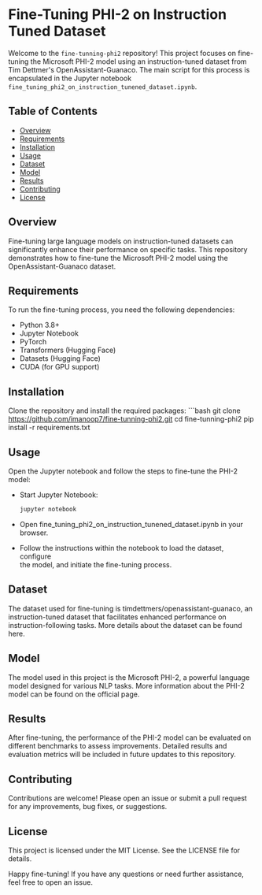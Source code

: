 # Fine-Tuning PHI-2 on Instruction Tuned Dataset

Welcome to the `fine-tunning-phi2` repository! This project focuses on fine-tuning the Microsoft PHI-2 model using an instruction-tuned dataset from Tim Dettmer's OpenAssistant-Guanaco. The main script for this process is encapsulated in the Jupyter notebook `fine_tuning_phi2_on_instruction_tunened_dataset.ipynb`.

## Table of Contents

- [Overview](#overview)
- [Requirements](#requirements)
- [Installation](#installation)
- [Usage](#usage)
- [Dataset](#dataset)
- [Model](#model)
- [Results](#results)
- [Contributing](#contributing)
- [License](#license)

## Overview

Fine-tuning large language models on instruction-tuned datasets can significantly enhance their performance on specific tasks. This repository demonstrates how to fine-tune the Microsoft PHI-2 model using the OpenAssistant-Guanaco dataset.

## Requirements

To run the fine-tuning process, you need the following dependencies:

- Python 3.8+
- Jupyter Notebook
- PyTorch
- Transformers (Hugging Face)
- Datasets (Hugging Face)
- CUDA (for GPU support)

## Installation

Clone the repository and install the required packages:
    ```bash
    git clone https://github.com/imanoop7/fine-tunning-phi2.git
    cd fine-tunning-phi2
    pip install -r requirements.txt

## Usage
Open the Jupyter notebook and follow the steps to fine-tune the PHI-2 model:

- Start Jupyter Notebook:
    ```bash
    jupyter notebook

- Open fine_tuning_phi2_on_instruction_tunened_dataset.ipynb in your browser.

- Follow the instructions within the notebook to load the dataset, configure  
  the model, and initiate the fine-tuning process.

## Dataset
The dataset used for fine-tuning is timdettmers/openassistant-guanaco, an instruction-tuned dataset that facilitates enhanced performance on instruction-following tasks. More details about the dataset can be found here.

## Model
The model used in this project is the Microsoft PHI-2, a powerful language model designed for various NLP tasks. More information about the PHI-2 model can be found on the official page.

## Results
After fine-tuning, the performance of the PHI-2 model can be evaluated on different benchmarks to assess improvements. Detailed results and evaluation metrics will be included in future updates to this repository.

## Contributing
Contributions are welcome! Please open an issue or submit a pull request for any improvements, bug fixes, or suggestions.

## License
This project is licensed under the MIT License. See the LICENSE file for details.

Happy fine-tuning! If you have any questions or need further assistance, feel free to open an issue.


